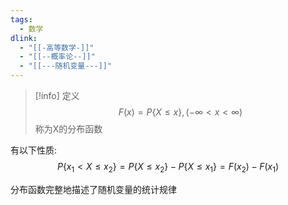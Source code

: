```yaml
---
tags:
  - 数学
dlink:
  - "[[-高等数学-]]"
  - "[[--概率论--]]"
  - "[[---随机变量---]]"
---
```

>[!info] 定义
> $$F(x)=P\{X\leq x\},(-\infty<x<\infty)$$
> 称为X的分布函数

有以下性质:
$$P\{x_{1}<X\leq x_{2}\}=P\{X\leq x_{2}\}-P\{X\leq x_{1}\}=F(x_{2})-F(x_{1})$$

分布函数完整地描述了随机变量的统计规律

